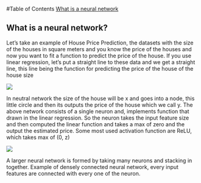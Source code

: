 #Table of Contents
[What is a neural network](#h)  

<a name="h"/>

## What is a neural network?

Let’s take an example of House Price Prediction, the datasets with the size of the houses in square meters and you know the price of the houses and now you want to fit a function to predict the price of the house. If you use linear regression, let’s put a straight line to these data and we get a straight line, this line being the function for predicting the price of the house of the house size 

![](https://i.imgur.com/0QwD3LZ.png)

In neutral network the size of the house will be x and goes into a node, this little circle and then its outputs the price of the house which we call y. The above network consists of a single neuron and, implements function that drawn in the linear regression. So the neuron takes the input feature size and then computed the linear function and takes a max of zero and the output the estimated price. Some most used activation function are ReLU, which takes max of (0, z)

![](https://i.imgur.com/Tp2sVer.jpg)

A larger neural network is formed by taking many neurons and stacking in together. Example of densely connected neural network, every input features are connected with every one of the neuron. 
